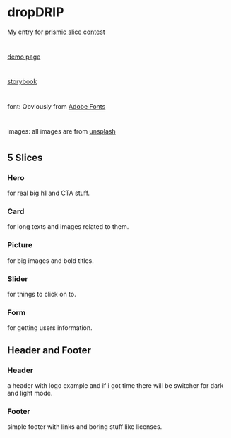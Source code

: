 # dropDRIP
My entry for [prismic slice contest](https://prismic.io/blog/slice-contest-2nd-edition?utm_campaign=devexp&utm_source=github&utm_medium=slicecontestpost)
#
[demo page](https://drop-drip-demo.vercel.app/)
#
[storybook](https://drop-drip-storybook.vercel.app/)
#
font: Obviously from [Adobe Fonts](https://fonts.adobe.com/fonts/obviously)
#
images: all images are from [unsplash](https://unsplash.com)
#

## 5 Slices

### Hero
for real big h1 and CTA stuff.

### Card
for long texts and images related to them.

### Picture
for big images and bold titles.

### Slider
for things to click on to.

### Form
for getting users information.

## Header and Footer

### Header
a header with logo example and if i got time there will be switcher for dark and light mode.

### Footer
simple footer with links and boring stuff like licenses.

